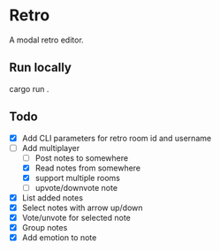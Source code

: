 # Retro

A modal retro editor.

## Run locally

cargo run .

## Todo

- [x] Add CLI parameters for retro room id and username
- [ ] Add multiplayer
    - [ ] Post notes to somewhere
    - [x] Read notes from somewhere
    - [x] support multiple rooms
    - [ ] upvote/downvote note
- [x] List added notes
- [x] Select notes with arrow up/down
- [x] Vote/unvote for selected note
- [x] Group notes
- [x] Add emotion to note